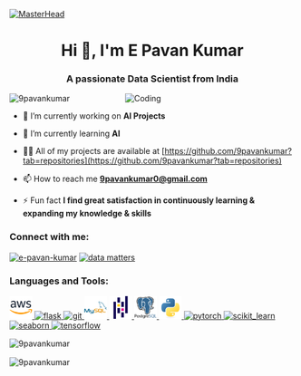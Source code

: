 [![MasterHead](https://media.licdn.com/dms/image/D5616AQF5O8Gx4HYmkA/profile-displaybackgroundimage-shrink_300_1300/0/1710513037335?e=1716422400&v=beta&t=b7KUMoOOcgfRdmo-FRpWkuuzZRKDAr19bwGbGg6tkvw)](https://rishavchanda.io)

<h1 align="center">Hi 👋, I'm E Pavan Kumar</h1>
<h3 align="center">A passionate Data Scientist from India</h3>

<img align="right" alt="Coding" width="300" src="https://yt3.ggpht.com/sUwhr66-j_Ia6te3elE6l0Q6pjWAYIQr1HH0uJvx2FZmeI2kev5Fi0U1AjromG4nnSRCCQ8-GXi29GM=s593-c-fcrop64=1,38420000c7bdffff-nd-v1">



<p align="left"> <img src="https://komarev.com/ghpvc/?username=9pavankumar&label=Profile%20views&color=0e75b6&style=flat" alt="9pavankumar" /> </p>


- 🔭 I’m currently working on **AI Projects**


- 🌱 I’m currently learning **AI**


- 👨‍💻 All of my projects are available at [https://github.com/9pavankumar?tab=repositories](https://github.com/9pavankumar?tab=repositories)


- 📫 How to reach me **9pavankumar0@gmail.com**

- ⚡ Fun fact **I find great satisfaction in continuously learning & expanding my knowledge & skills**

<h3 align="left">Connect with me:</h3>
<p align="left">
<a href="https://linkedin.com/in/e-pavan-kumar" target="blank"><img align="center" src="https://raw.githubusercontent.com/rahuldkjain/github-profile-readme-generator/master/src/images/icons/Social/linked-in-alt.svg" alt="e-pavan-kumar" height="30" width="40" /></a>
<a href="https://www.youtube.com/c/data matters" target="blank"><img align="center" src="https://raw.githubusercontent.com/rahuldkjain/github-profile-readme-generator/master/src/images/icons/Social/youtube.svg" alt="data matters" height="30" width="40" /></a>
</p>

<h3 align="left">Languages and Tools:</h3>
<p align="left"> <a href="https://aws.amazon.com" target="_blank" rel="noreferrer"> <img src="https://raw.githubusercontent.com/devicons/devicon/master/icons/amazonwebservices/amazonwebservices-original-wordmark.svg" alt="aws" width="40" height="40"/> </a> <a href="https://flask.palletsprojects.com/" target="_blank" rel="noreferrer"> <img src="https://www.vectorlogo.zone/logos/pocoo_flask/pocoo_flask-icon.svg" alt="flask" width="40" height="40"/> </a> <a href="https://git-scm.com/" target="_blank" rel="noreferrer"> <img src="https://www.vectorlogo.zone/logos/git-scm/git-scm-icon.svg" alt="git" width="40" height="40"/> </a> <a href="https://www.mysql.com/" target="_blank" rel="noreferrer"> <img src="https://raw.githubusercontent.com/devicons/devicon/master/icons/mysql/mysql-original-wordmark.svg" alt="mysql" width="40" height="40"/> </a> <a href="https://pandas.pydata.org/" target="_blank" rel="noreferrer"> <img src="https://raw.githubusercontent.com/devicons/devicon/2ae2a900d2f041da66e950e4d48052658d850630/icons/pandas/pandas-original.svg" alt="pandas" width="40" height="40"/> </a> <a href="https://www.postgresql.org" target="_blank" rel="noreferrer"> <img src="https://raw.githubusercontent.com/devicons/devicon/master/icons/postgresql/postgresql-original-wordmark.svg" alt="postgresql" width="40" height="40"/> </a> <a href="https://www.python.org" target="_blank" rel="noreferrer"> <img src="https://raw.githubusercontent.com/devicons/devicon/master/icons/python/python-original.svg" alt="python" width="40" height="40"/> </a> <a href="https://pytorch.org/" target="_blank" rel="noreferrer"> <img src="https://www.vectorlogo.zone/logos/pytorch/pytorch-icon.svg" alt="pytorch" width="40" height="40"/> </a> <a href="https://scikit-learn.org/" target="_blank" rel="noreferrer"> <img src="https://upload.wikimedia.org/wikipedia/commons/0/05/Scikit_learn_logo_small.svg" alt="scikit_learn" width="40" height="40"/> </a> <a href="https://seaborn.pydata.org/" target="_blank" rel="noreferrer"> <img src="https://seaborn.pydata.org/_images/logo-mark-lightbg.svg" alt="seaborn" width="40" height="40"/> </a> <a href="https://www.tensorflow.org" target="_blank" rel="noreferrer"> <img src="https://www.vectorlogo.zone/logos/tensorflow/tensorflow-icon.svg" alt="tensorflow" width="40" height="40"/> </a> </p>

<p><img align="center" src="https://github-readme-stats.vercel.app/api/top-langs?username=9pavankumar&show_icons=true&locale=en&layout=compact" alt="9pavankumar" /></p>

<p><img align="center" src="https://github-readme-streak-stats.herokuapp.com/?user=9pavankumar&" alt="9pavankumar" /></p>
